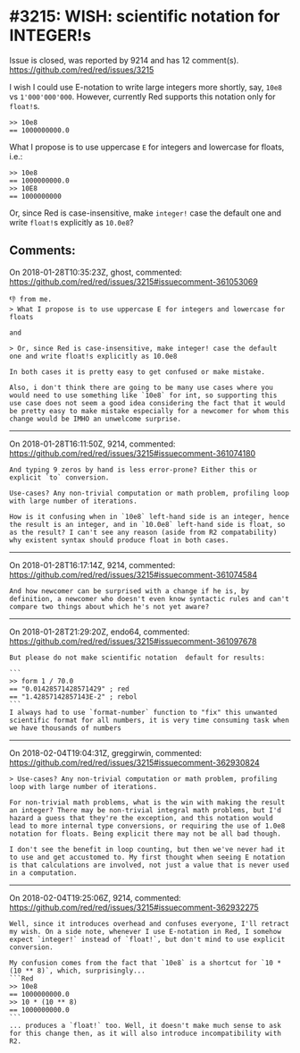 
#3215: WISH: scientific notation for INTEGER!s
================================================================================
Issue is closed, was reported by 9214 and has 12 comment(s).
<https://github.com/red/red/issues/3215>

I wish I could use E-notation to write large integers more shortly, say, `10e8` vs `1'000'000'000`. However, currently Red supports this notation only for `float!`s.
```Red
>> 10e8
== 1000000000.0
```

What I propose is to use uppercase `E` for integers and lowercase for floats, i.e.:
```Red
>> 10e8
== 1000000000.0
>> 10E8
== 1000000000
```
Or, since Red is case-insensitive, make `integer!` case the default one and write `float!`s explicitly as `10.0e8`?


Comments:
--------------------------------------------------------------------------------

On 2018-01-28T10:35:23Z, ghost, commented:
<https://github.com/red/red/issues/3215#issuecomment-361053069>

    👎 from me. 
    > What I propose is to use uppercase E for integers and lowercase for floats
      
    and
      
    > Or, since Red is case-insensitive, make integer! case the default one and write float!s explicitly as 10.0e8
      
    In both cases it is pretty easy to get confused or make mistake.
    
    Also, i don't think there are going to be many use cases where you would need to use something like `10e8` for int, so supporting this use case does not seem a good idea considering the fact that it would be pretty easy to make mistake especially for a newcomer for whom this change would be IMHO an unwelcome surprise.

--------------------------------------------------------------------------------

On 2018-01-28T16:11:50Z, 9214, commented:
<https://github.com/red/red/issues/3215#issuecomment-361074180>

    And typing 9 zeros by hand is less error-prone? Either this or explicit `to` conversion.
    
    Use-cases? Any non-trivial computation or math problem, profiling loop with large number of iterations.
    
    How is it confusing when in `10e8` left-hand side is an integer, hence the result is an integer, and in `10.0e8` left-hand side is float, so as the result? I can't see any reason (aside from R2 compatability) why existent syntax should produce float in both cases.

--------------------------------------------------------------------------------

On 2018-01-28T16:17:14Z, 9214, commented:
<https://github.com/red/red/issues/3215#issuecomment-361074584>

    And how newcomer can be surprised with a change if he is, by definition, a newcomer who doesn't even know syntactic rules and can't compare two things about which he's not yet aware?

--------------------------------------------------------------------------------

On 2018-01-28T21:29:20Z, endo64, commented:
<https://github.com/red/red/issues/3215#issuecomment-361097678>

    But please do not make scientific notation  default for results:
    
    ```
    >> form 1 / 70.0
    == "0.01428571428571429" ; red
    == "1.42857142857143E-2" ; rebol
    ```
    I always had to use `format-number` function to "fix" this unwanted scientific format for all numbers, it is very time consuming task when we have thousands of numbers

--------------------------------------------------------------------------------

On 2018-02-04T19:04:31Z, greggirwin, commented:
<https://github.com/red/red/issues/3215#issuecomment-362930824>

    > Use-cases? Any non-trivial computation or math problem, profiling loop with large number of iterations.
    
    For non-trivial math problems, what is the win with making the result an integer? There may be non-trivial integral math problems, but I'd hazard a guess that they're the exception, and this notation would lead to more internal type conversions, or requiring the use of 1.0e8 notation for floats. Being explicit there may not be all bad though.
    
    I don't see the benefit in loop counting, but then we've never had it to use and get accustomed to. My first thought when seeing E notation is that calculations are involved, not just a value that is never used in a computation.

--------------------------------------------------------------------------------

On 2018-02-04T19:25:06Z, 9214, commented:
<https://github.com/red/red/issues/3215#issuecomment-362932275>

    Well, since it introduces overhead and confuses everyone, I'll retract my wish. On a side note, whenever I use E-notation in Red, I somehow expect `integer!` instead of `float!`, but don't mind to use explicit conversion.
    
    My confusion comes from the fact that `10e8` is a shortcut for `10 * (10 ** 8)`, which, surprisingly...
    ```Red
    >> 10e8
    == 1000000000.0
    >> 10 * (10 ** 8)
    == 1000000000.0
    ```
    ... produces a `float!` too. Well, it doesn't make much sense to ask for this change then, as it will also introduce incompatibility with R2.

